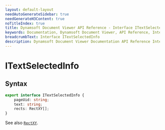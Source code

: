 ```yaml
---
layout: default-layout
needAutoGenerateSidebar: true
needGenerateH3Content: true
noTitleIndex: true
title: Dynamsoft Document Viewer API Reference - Interface ITextSelectedInfo
keywords: Documentation, Dynamsoft Document Viewer, API Reference, Interface ITextSelectedInfo
breadcrumbText: Interface ITextSelectedInfo
description: Dynamsoft Document Viewer Documentation API Reference Interface ITextSelectedInfo Page
---
```


# ITextSelectedInfo

## Syntax

```typescript
export interface ITextSelectedInfo {
    pageUid: string;
    text: string;
    rects: RectXY[];
}
```

See also [`RectXY`](/api/interface/rectxy.md).

